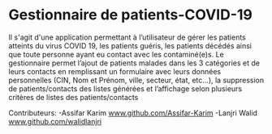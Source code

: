 # Gestionnaire de patients-COVID-19
Il s'agit d'une application permettant à l’utilisateur de gérer les patients atteints du virus COVID 19, les patients guéris, les patients décédés ainsi que toute personne ayant eu contact avec les contaminé(e)s. Le gestionnaire permet l’ajout de patients malades dans les 3 catégories et de leurs contacts en remplissant un formulaire avec leurs données personnelles (CIN, Nom et Prénom, ville, secteur, état, etc…), la suppression de patients/contacts des listes générées et l’affichage selon plusieurs critères de listes des patients/contacts

Contributeurs:
-Assifar Karim  www.github.com/Assifar-Karim
-Lanjri Walid   www.github.com/walidlanjri
